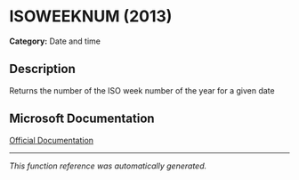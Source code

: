 # ISOWEEKNUM (2013)

**Category:** Date and time

## Description
Returns the number of the ISO week number of the year for a given date

## Microsoft Documentation
[Official Documentation](https://support.microsoft.com//en-us/office/isoweeknum-function-1c2d0afe-d25b-4ab1-8894-8d0520e90e0e)

---
*This function reference was automatically generated.*

